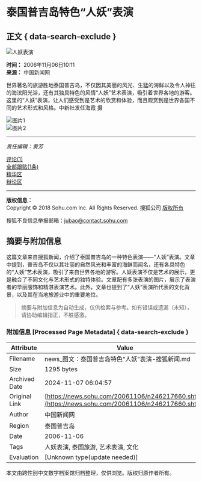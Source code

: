 # 泰国普吉岛特色“人妖”表演

## 正文 { data-search-exclude }


![人妖表演](https://photocdn.sohu.com/20060321/Img242395349.jpg)

**时间：** 2006年11月06日10:11  
**来源：** 中国新闻网  

世界著名的旅游胜地泰国普吉岛，不仅因其美丽的风光、生猛的海鲜以及令人神往的海滨阳光浴，还有其独具特色的风情“人妖”艺术表演，吸引着世界各地的游客。这里的“人妖”表演，让人们感受到是艺术的欣赏和体验，而且观赏到是世界各国不同的艺术形式和风格。中新社发任海霞 摄

![图片1](https://photocdn.sohu.com/20061106/Img246217661.jpg)  
![图片2](https://photocdn.sohu.com/20061106/Img246217662.jpg)

---

*责任编辑：黄芳*

[评论(1)](https://comment2.news.sohu.com/viewcomments.action?id=246217660)  
[全部跟贴(1条)](https://comment2.news.sohu.com/viewcomments.action?id=246217660)  
[精华区](https://comment2.news.sohu.com/viewelites.action?id=246217660)  
[辩论区](https://comment2.news.sohu.com/viewdebates.action?id=246217660)  

---

**版权信息：**  
Copyright © 2018 Sohu.com Inc. All Rights Reserved. 搜狐公司 [版权所有](https://corp.sohu.com/s2007/copyright/)  

搜狐不良信息举报邮箱：[jubao@contact.sohu.com](mailto:jubao@contact.sohu.com)
<!-- tcd_original_link https://news.sohu.com/20061106/n246217660.shtml -->
## 摘要与附加信息

<!-- tcd_abstract -->
这篇文章来自搜狐新闻，介绍了泰国普吉岛的一种特色表演——“人妖”表演。文章中提到，普吉岛不仅以其壮丽的自然风光和丰富的海鲜而闻名，还有各具特色的“人妖”艺术表演，吸引了来自世界各地的游客。人妖表演不仅是艺术的展示，更是融合了不同文化与艺术形式的独特体验。文章配有多张表演的图片，展示了表演者的华丽服饰和精湛表演艺术。此外，文章也提到了“人妖”表演所代表的文化背景，以及其在当地旅游业中的重要地位。
<!-- tcd_abstract_end -->

> 摘要与附加信息为自动生成，仅供检索与参考。如有错误或遗漏（未知），请协助编辑指正，不胜感激。

### 附加信息 [Processed Page Metadata] { data-search-exclude }

| Attribute       | Value                                  |
|-----------------|----------------------------------------|
| Filename        | news_图文：泰国普吉岛特色“人妖”表演-搜狐新闻.md                             |
| Size            | 1295 bytes                           |
| Archived Date   | 2024-11-07 06:04:57                             |
| Original Link   | [https://news.sohu.com/20061106/n246217660.shtml](https://news.sohu.com/20061106/n246217660.shtml)                       |
| Author          | 中国新闻网                               |
| Region          | 泰国普吉岛                               |
| Date            | 2006-11-06                                 |
| Tags            | 人妖表演, 泰国旅游, 艺术表演, 文化                                 |
| Evaluation            | [Unknown type(update needed)]                                 |
<!-- tcd_table_end -->

本文由跨性别中文数字档案馆归档整理，仅供浏览。版权归原作者所有。
